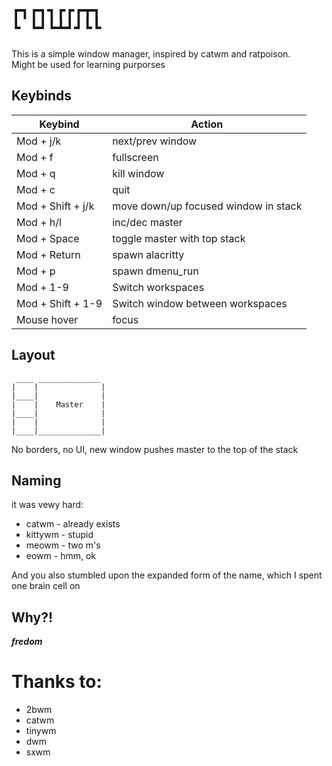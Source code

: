 `┏┓┏┓┓┏┏┏┳┓`  
`┗ ┗┛┗┻┛┛┗┗`
============

This is a simple window manager, inspired by catwm and ratpoison.  
Might be used for learning purporses


Keybinds
-------

|      Keybind      | Action |
|-------------------|--------|
| Mod + j/k         | next/prev window |
| Mod + f           | fullscreen |
| Mod + q           | kill window |
| Mod + c           | quit |
| Mod + Shift + j/k | move down/up focused window in stack |
| Mod + h/l         | inc/dec master |
| Mod + Space       | toggle master with top stack |
| Mod + Return      | spawn alacritty |
| Mod + p           | spawn dmenu\_run |
| Mod + 1-9         | Switch workspaces |
| Mod + Shift + 1-9 | Switch window between workspaces |
| Mouse hover       | focus |


Layout
------

```
 ____ ______________
|    |              |
|____|              |
|    |    Master    |
|____|              |
|    |              |
|____|______________|
```

No borders, no UI, new window pushes master to the top of the stack


Naming
------

it was vewy hard:
 * catwm - already exists
 * kittywm - stupid
 * meowm - two m's
 * eowm - hmm, ok

And you also stumbled upon the expanded form of the name, which I spent one brain cell on


Why?!
-----

**_fredom_**


Thanks to:
==========

 * 2bwm
 * catwm
 * tinywm
 * dwm
 * sxwm
